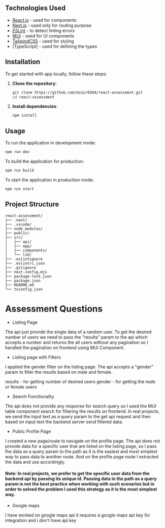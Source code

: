 ## Technologies Used

- [React.js](https://react.dev/) - used for components
- [Next.js](https://nextjs.org/) - used only for routing purpose
- [ESLint](https://eslint.org/) - to detect linting errors
- [MUI](https://mui.com/) - used for UI components
- [TailwindCSS](https://tailwindcss.com/) - used for styling
- [TypeScript] - used for defining the types

## Installation

To get started with app locally, follow these steps:

1. **Clone the repository**:

   ```bash
   git clone https://github.com/Uzair0304/react-assessment.git
   cd react-assessment
   ```

2. **Install dependencies**:

   ```bash
   npm install
   ```

## Usage

To run the application in development mode:

```bash
npm run dev
```

To build the application for production:

```bash
npm run build
```

To start the application in production mode:

```bash
npm run start
```

## Project Structure

```plaintext
react-assessment/
├── .next/
├── .vscode/
├── node_modules/
├── public/
├── src/
|   ├── api/
│   ├── app/
│   ├── components/
│   └── lib/
├── .eslintignore
├── .eslintrc.json
├── .gitignore
├── next.config.mjs
├── package-lock.json
├── package.json
├── README.md
└── tsconfig.json
```
# Assessment Questions

- Listing Page

The api just provide the single data of a random user. To get the desired number of users we need to pass the "results" param to the api which accepts a number and returns the all users without any pagination so I handled the pagination on frontend using MUI Component.

- Listing page with Filters

I applied the gender filter on the listing page. The api accepts a "gender" param to filter the results based on male and female.

results - for getting number of desired users
gender - for getting the male or female users 

- Search Functionality

The api does not provide any response for search query so I used the MUI table component  search for filtering the results on frontend. In real projects, we send the input text as a query param to the get api request and then based on input text the backend server send filtered data.

- Public Profile Page

I created a new page/route to navigate on the profile page. The api does not provide data for a specific user that are listed on the listing page, so I pass the data as a query param to the path as it is the easiest and most simplest way to pass data to another route. And on the profile page route I extracted the data and use accordingly.

#### Note: In real projects, we prefer to get the specific user data from the backend api by passing its unique id. Passing data in the path as a query param is not the best practice when working with such scenarios but in order to solved the problem I used this strategy as it is the most simplest way.

- Google maps

I have worked on google maps api it requires a google maps api key for integration and i don't have api key

